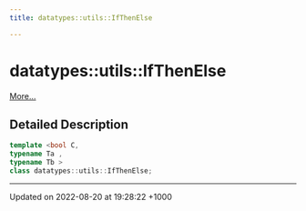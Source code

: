 ```yaml
---
title: datatypes::utils::IfThenElse

---
```


# datatypes::utils::IfThenElse



 [More...](#detailed-description)

## Detailed Description

```cpp
template <bool C,
typename Ta ,
typename Tb >
class datatypes::utils::IfThenElse;
```

-------------------------------

Updated on 2022-08-20 at 19:28:22 +1000